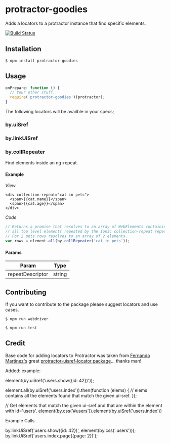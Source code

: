 protractor-goodies
===

Adds a locators to a protractor instance that find specific elements.

[![Build Status](https://travis-ci.org/MobileCaddy/protractor-ionic-locator.svg)](https://travis-ci.org/MobileCaddy/protractor-ionic-locator)

## Installation

`$ npm install protractor-goodies`

## Usage

```javascript
onPrepare: function () {
  // Your other stuff.
  require('protractor-goodies')(protractor);
}
```

The following locators will be availble in your specs;

### by.uiSref
### by.linkUiSref
### by.collRepeater


Find elements inside an ng-repeat.

#### Example

*View*
```xhtml
<div collection-repeat="cat in pets">
  <span>{{cat.name}}</span>
  <span>{{cat.age}}</span>
</div>
```

*Code*
```javascript
// Returns a promise that resolves to an array of WebElements containing
// all top level elements repeated by the Ionic collection-repeat repeater. 
// For 2 pets rows resolves to an array of 2 elements.
var rows = element.all(by.collRepeater('cat in pets'));
```

#### Params

Param            | Type
---------------- | -------------
repeatDescriptor | string

## Contributing

If you want to contribute to the package please suggest locators and use cases.

```
$ npm run webdriver

$ npm run test
```

## Credit



Base code for adding locators to Protractor was taken from [Fernando Martinez's](https://github.com/crzrcn) great [protractor-uisref-locator package](https://github.com/crzrcn/protractor-uisref-locator)... thanks man!



Added:
example:

element(by.uiSref('users.show({id: 42})'));

element.all(by.uiSref('users.index')).then(function (elems) {
  // elems contains all the elements found that match the given ui-sref.
});

// Get elements that match the given ui-sref and that are within the element with id='users'.
element(by.css('#users')).element(by.uiSref('users.index'))


Example Calls

by.linkUiSref('users.show({id: 42})', element(by.css('.users')));
by.linkUiSref('users.index.page({page: 2})');